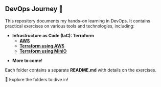 ## DevOps Journey 🚀  

This repository documents my hands-on learning in DevOps. It contains practical exercises on various tools and technologies, including:  

<!-- - **Cloud Provider / Infrastructure as a Service (IaaS): AWS (Amazon Web Services)**   -->
- **Infrastructure as Code (IaC): Terraform**
    - **[AWS](aws/)**
    - **[Terraform using AWS](terraform/terraform_aws_project/)**
    - **[Terraform using MinIO](terraform/terraform_minio_project/)**
    <!-- - **[Terraform using VSphere](terraform/terraform_with_vsphere/)** -->
<!-- - **Ansible** -->
- **More to come!**  

Each folder contains a separate **README.md** with details on the exercises.  

📂 Explore the folders to dive in!  